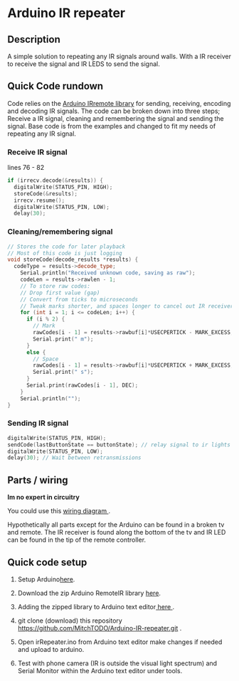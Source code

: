 # Arduino IR repeater


## Description

A simple solution to repeating any IR signals around walls. With a IR receiver to receive the signal and IR LEDS to send the signal.


## Quick Code rundown

Code relies on the <a href = "https://github.com/z3t0/Arduino-IRremote">Arduino IRremote library</a> for sending, receiving, encoding and decoding IR signals. The code can be broken down into three steps;
Receive a IR signal, cleaning and remembering the signal and sending the signal. Base code is from the examples and changed to fit my needs of repeating any IR signal.

### Receive IR signal

 lines 76 - 82
 ```cpp
 if (irrecv.decode(&results)) {
   digitalWrite(STATUS_PIN, HIGH);
   storeCode(&results);
   irrecv.resume();
   digitalWrite(STATUS_PIN, LOW);
   delay(30);
 ```

### Cleaning/remembering signal


``` c++
// Stores the code for later playback
// Most of this code is just logging
void storeCode(decode_results *results) {
  codeType = results->decode_type;
    Serial.println("Received unknown code, saving as raw");
    codeLen = results->rawlen - 1;
    // To store raw codes:
    // Drop first value (gap)
    // Convert from ticks to microseconds
    // Tweak marks shorter, and spaces longer to cancel out IR receiver distortion
    for (int i = 1; i <= codeLen; i++) {
      if (i % 2) {
        // Mark
        rawCodes[i - 1] = results->rawbuf[i]*USECPERTICK - MARK_EXCESS;
        Serial.print(" m");
      }
      else {
        // Space
        rawCodes[i - 1] = results->rawbuf[i]*USECPERTICK + MARK_EXCESS;
        Serial.print(" s");
      }
      Serial.print(rawCodes[i - 1], DEC);
    }
    Serial.println("");
}

```

### Sending IR signal

```c++
digitalWrite(STATUS_PIN, HIGH);
sendCode(lastButtonState == buttonState); // relay signal to ir lights
digitalWrite(STATUS_PIN, LOW);
delay(30); // Wait between retransmissions
```

## Parts / wiring

**Im no expert in circuitry**

You could use this <a href = "https://www.circuito.io/app?components=512,9349,10266,11021"> wiring diagram </a>.

Hypothetically all parts except for the Arduino can be found in a broken tv and remote. The IR receiver is found along the bottom of the tv and IR LED can be found in the tip of the remote controller.

## Quick code setup

1. Setup Arduino<a href = "https://www.arduino.cc/en/Guide/HomePage">here</a>.

2. Download the zip Arduino RemoteIR library <a href = "https://github.com/z3t0/Arduino-IRremote/archive/master.zip"> here</a>.

3. Adding the zipped library to Arduino text editor<a href = "https://www.arduino.cc/en/guide/libraries#toc4"> here </a>.

4. git clone (download) this repository https://github.com/MitchTODO/Arduino-IR-repeater.git .

5. Open irRepeater.ino from Arduino text editor make changes if needed and upload to arduino.

6. Test with phone camera (IR is outside the visual light spectrum) and Serial Monitor within the Arduino text editor under tools.
